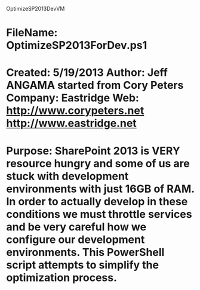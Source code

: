 OptimizeSP2013DevVM

 FileName: OptimizeSP2013ForDev.ps1
=============================================
 Created: 5/19/2013
 Author: Jeff ANGAMA started from Cory Peters
 Company: Eastridge
 Web: http://www.corypeters.net http://www.eastridge.net
=============================================
Purpose:
 SharePoint 2013 is VERY resource hungry and some of us are stuck with development 
 environments with just 16GB of RAM. In order to actually develop in these conditions 
 we must throttle services and be very careful how we configure our development environments.
 This PowerShell script attempts to simplify the optimization process.
=============================================
